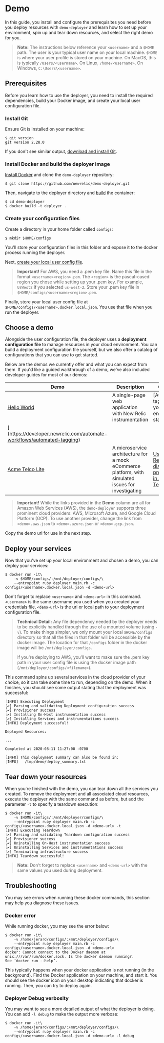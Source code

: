 # Demo

In this guide, you install and configure the prerequisites you need before you deploy resources with `demo-deployer` and learn how to set up your environment, spin up and tear down resources, and select the right demo for you.

> **Note:** The instructions below reference your `<username>` and a `$HOME` path. The user is your typical user name on your local machine. `$HOME` is where your user profile is stored on your machine. On MacOS, this is typically `/Users/<username>`. On Linux, `/home/<username>`. On Windows, `C:\Users\<username>`.

## Prerequisites

Before you learn how to use the deployer, you need to install the required dependencies, build your Docker image, and create your local user configuration file.

### Install Git

Ensure Git is installed on your machine:

```console
$ git version
git version 2.28.0
```

 If you don't see similar output, [download and install Git](https://git-scm.com/downloads).

 ### Install Docker and build the deployer image

 [Install Docker](https://docs.docker.com/get-docker/) and clone the `demo-deployer` repository:

```console
$ git clone https://github.com/newrelic/demo-deployer.git
```

Then, navigate to the deployer directory and [build](https://docs.docker.com/engine/reference/commandline/build/) the container:

```console
$ cd demo-deployer
$ docker build -t deployer .
```

### Create your configuration files

Create a directory in your home folder called `configs`:

```console
$ mkdir $HOME/configs
```

You'll store your configuration files in this folder and expose it to the docker process running the deployer.

Next, [create your local user config file](../documentation/user_config/README.md).

> **Important!** For AWS, you need a .pem key file. Name this file in the format `<username><region>.pem`. The `<region>` is the pascal-cased region you chose while setting up your .pem key. For example, `UsWest2` if you selected `us-west-2`. Store your .pem key file in `$HOME/configs/<username><region>.pem`.

Finally, store your local user config file at `$HOME/configs/<username>.docker.local.json`. You use that file when you run the deployer.

## Choose a demo

Alongside the user configuration file, the deployer uses a **deployment configuration file** to manage resources in your cloud environment. You can build a deployment configuration file yourself, but we also offer a catalog of configurations that you can use to get started.

Below are the demos we currently offer and what you can expect from them. If you'd like a guided walkthrough of a demo, we've also included developer guides for most of our demos:

| Demo | Description | Guide |
|---|---|---|
| [Hello World](https://raw.githubusercontent.com/newrelic/demo-deployer/main/demo/catalog/hello.aws.json) | A single-page web application with New Relic instrumentation | [Automate tagging of your entire stack
](https://developer.newrelic.com/automate-workflows/automated-tagging) |
| [Acme Telco Lite](https://raw.githubusercontent.com/newrelic/demo-deployer/main/demo/catalog/telcolite.aws.json) | A microservice architecture for a mock eCommerce platform, with simulated issues for investigating | [Use New Relic to diagnose problems in Acme Telco Lite](https://developer.newrelic.com/automate-workflows/diagnose-problems)

> **Important!** While the links provided in the **Demo** column are all for Amazon Web Services (AWS), the `demo-deployer` supports three prominent cloud providers: AWS, Microsoft Azure, and Google Cloud Platform (GCP). To use another provider, change the link from `<demo>.aws.json` to `<demo>.azure.json` or `<demo>.gcp.json`.

Copy the demo url for use in the next step.

## Deploy your services

Now that you've set up your local environment and chosen a demo, you can deploy your services:

```console
$ docker run -it\
    -v $HOME/configs/:/mnt/deployer/configs/\
    --entrypoint ruby deployer main.rb -c configs/<username>.docker.local.json -d <demo-url>
```

Don't forget to replace `<username>` and `<demo-url>` in this command. `<username>` is the same username you used when you created your credentials file. `<demo-url>` is the url or local path to your deployment configuration file.

> **Technical Detail:** Any file dependency needed by the deployer needs to be explicitly handled through the use of a mounted volume (using `-v`). To make things simpler, we only mount your local `$HOME/configs` directory so that all the files in that folder will be accessible by the docker image. The location for that `/configs` folder in the docker image will be `/mnt/deployer/configs`.
>
> If you're deploying to AWS, you'll want to make sure the .pem key path in your user config file is using the docker image path (`/mnt/deployer/configs/<filename>`).

This command spins up several services in the cloud provider of your choice, so it can take some time to run, depending on the demo. When it finishes, you should see some output stating that the deployment was successful:

```console
[INFO] Executing Deployment
[✔] Parsing and validating Deployment configuration success
[✔] Provisioner success
[✔] Installing On-Host instrumentation success
[✔] Installing Services and instrumentations success
[INFO] Deployment successful!

Deployed Resources:

...

Completed at 2020-08-11 11:27:00 -0700

[INFO] This deployment summary can also be found in:
[INFO]   /tmp/demo/deploy_summary.txt
```

## Tear down your resources

When you're finished with the demo, you can tear down all the services you created. To remove the deployment and all associated cloud resources, execute the deployer with the same command as before, but add the parameter `-t` to specify a teardown execution:

```console
$ docker run -it\
    -v $HOME/configs/:/mnt/deployer/configs/\
    --entrypoint ruby deployer main.rb -c configs/<username>.docker.local.json -d <demo-url> -t
[INFO] Executing Teardown
[✔] Parsing and validating Teardown configuration success
[✔] Provisioner success
[✔] Uninstalling On-Host instrumentation success
[✔] Uninstalling Services and instrumentations success
[✔] Terminating infrastructure success
[INFO] Teardown successful!
```

> **Note:** Don't forget to replace `<username>` and `<demo-url>` with the same values you used during deployment.

## Troubleshooting

You may see errors when running these docker commands, this section may help you diagnose these issues.

### Docker error

While running docker, you may see the error below:

```console
$ docker run -it\
    -v /home/jerard/configs/:/mnt/deployer/configs/\
    --entrypoint ruby deployer main.rb -c configs/<username>.docker.local.json -d <demo-url>
docker: Cannot connect to the Docker daemon at unix:///var/run/docker.sock. Is the docker daemon running?.
See ‘docker run --help’.
```

This typically happens when your docker application is not running (in the background). Find the Docker application on your machine, and start it. You should see the docker icon on your desktop indicating that docker is running. Then, you can try to deploy again.

### Deployer Debug verbosity

You may want to see a more detailed output of what the deployer is doing. You can add `-l debug` to make the output more verbose:

```console
$ docker run -it\
    -v /home/jerard/configs/:/mnt/deployer/configs/\
    --entrypoint ruby deployer main.rb -c configs/<username>.docker.local.json -d <demo-url> -l debug
```
